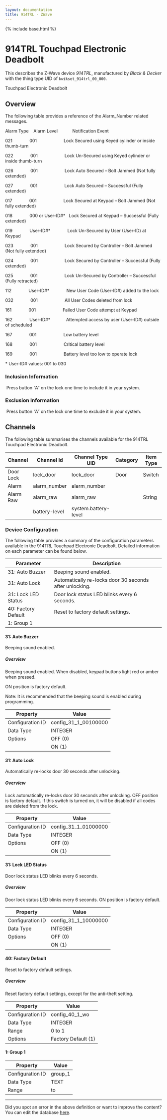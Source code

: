 ```yaml
---
layout: documentation
title: 914TRL - ZWave
---
```


{% include base.html %}

# 914TRL Touchpad Electronic Deadbolt

This describes the Z-Wave device *914TRL*, manufactured by *Black &amp; Decker* with the thing type UID of ```kwikset_914trl_00_000```. 

Touchpad Electronic Deadbolt  


## Overview 

The following table provides a reference of the Alarm\_Number related messages.

Alarm Type    Alarm Level            Notification Event  

021              001                      Lock Secured using Keyed cylinder or inside thumb-turn  

022              001                      Lock Un-Secured using Keyed cylinder or inside thumb-turn  

026              001                      Lock Auto Secured – Bolt Jammed (Not fully extended)

027              001                      Lock Auto Secured – Successful (Fully extended)  

017              001                      Lock Secured at Keypad – Bolt Jammed (Not fully extended)   

018              000 or User-ID\#\*   Lock Secured at Keypad – Successful (Fully extended)   

019              User-ID\#\*              Lock Un-Secured by User (User-ID) at Keypad  

023              001                      Lock Secured by Controller – Bolt Jammed (Not fully extended)   

024              001                      Lock Secured by Controller – Successful (Fully extended)   

025              001                      Lock Un-Secured by Controller – Successful (Fully retracted)  

112              User-ID\#\*              New User Code (User-ID\#) added to the lock  

032              001                      All User Codes deleted from lock   

161              001                      Failed User Code attempt at Keypad  

162              User-ID\#\*             Attempted access by user (User-ID\#) outside of scheduled   

167              001                      Low battery level   

168              001                      Critical battery level   

169              001                      Battery level too low to operate lock  

\* User-ID\# values: 001 to 030

  


### Inclusion Information 

 Press button “A” on the lock one time to include it in your system.

  


### Exclusion Information 

 Press button “A” on the lock one time to exclude it in your system.


## Channels
The following table summarises the channels available for the 914TRL Touchpad Electronic Deadbolt.

| Channel | Channel Id | Channel Type UID | Category | Item Type |
|---------|------------|------------------|----------|-----------|
| Door Lock | lock_door | lock_door | Door | Switch |
| Alarm | alarm_number | alarm_number |  |  |
| Alarm Raw | alarm_raw | alarm_raw |  | String |
|  | battery-level | system.battery-level |  |  |


### Device Configuration
The following table provides a summary of the configuration parameters available in the 914TRL Touchpad Electronic Deadbolt.
Detailed information on each parameter can be found below.

| Parameter   | Description |
|-------------|-------------|
| 31: Auto Buzzer | Beeping sound enabled. |
| 31: Auto Lock | Automatically re-locks door 30 seconds after unlocking. |
| 31: Lock LED Status | Door lock status LED blinks every 6 seconds. |
| 40: Factory Default | Reset to factory default settings. |
| 1: Group 1 |  |


#### 31: Auto Buzzer

Beeping sound enabled.  


##### Overview 

Beeping sound enabled. When disabled, keypad buttons light red or amber when pressed.

ON position is factory default.

Note: It is recommended that the beeping sound is enabled during programming.


| Property         | Value    |
|------------------|----------|
| Configuration ID | config_31_1_00100000 |
| Data Type        | INTEGER || Default Value | 1 |
| Options | OFF (0) |
|  | ON (1) |


#### 31: Auto Lock

Automatically re-locks door 30 seconds after unlocking.  


##### Overview 

Lock automatically re-locks door 30 seconds after unlocking. OFF position is factory default. If this switch is turned on, it will be disabled if all codes are deleted from the lock.


| Property         | Value    |
|------------------|----------|
| Configuration ID | config_31_1_01000000 |
| Data Type        | INTEGER || Default Value | 0 |
| Options | OFF (0) |
|  | ON (1) |


#### 31: Lock LED Status

Door lock status LED blinks every 6 seconds.  


##### Overview 

Door lock status LED blinks every 6 seconds. ON position is factory default.


| Property         | Value    |
|------------------|----------|
| Configuration ID | config_31_1_10000000 |
| Data Type        | INTEGER || Default Value | 1 |
| Options | OFF (0) |
|  | ON (1) |


#### 40: Factory Default

Reset to factory default settings.  


##### Overview 

Reset factory default settings, except for the anti-theft setting.


| Property         | Value    |
|------------------|----------|
| Configuration ID | config_40_1_wo |
| Data Type        | INTEGER |
| Range | 0 to 1 || Default Value | 0 |
| Options | Factory Default (1) |


#### 1: Group 1


| Property         | Value    |
|------------------|----------|
| Configuration ID | group_1 |
| Data Type        | TEXT |
| Range |  to  |


---

Did you spot an error in the above definition or want to improve the content?
You can edit the database [here](http://www.cd-jackson.com/index.php/zwave/zwave-device-database/zwave-device-list/devicesummary/283).
